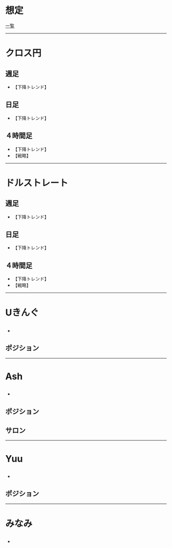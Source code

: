 # 想定
[一覧](../../index.md)

---
# クロス円
## 週足
- 【下降トレンド】

## 日足
- 【下降トレンド】

## ４時間足
- 【下降トレンド】
- 【戦略】

---
# ドルストレート
## 週足
- 【下降トレンド】

## 日足
- 【下降トレンド】

## ４時間足
- 【下降トレンド】
- 【戦略】

---
# Uきんぐ
## 
- 

## ポジション

---
# Ash
## 
- 

## ポジション

## サロン

---
# Yuu
## 
- 

## ポジション

---
# みなみ
## 
- 



